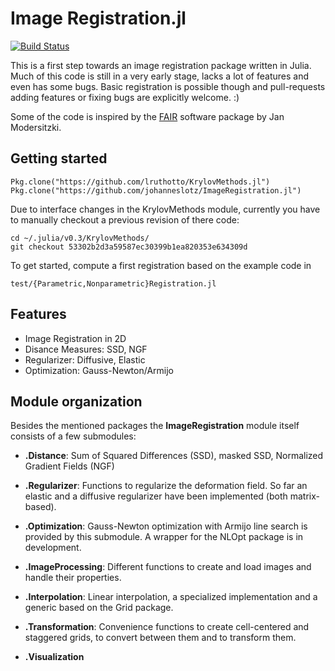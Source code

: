 # Image Registration.jl

[![Build Status](https://magnum.travis-ci.com/FraunhoferMEVIS/ImageRegistration.jl.svg?token=rpbV4sPrj6BdxqGJ84cq)](https://magnum.travis-ci.com/FraunhoferMEVIS/ImageRegistration.jl)


This is a first step towards an image registration package written in Julia. Much of this code is still in a very early stage, lacks a lot of features and even has some bugs. Basic registration is possible though and pull-requests adding features or fixing bugs are explicitly welcome. :)

Some of the code is inspired by the [FAIR](http://www.mic.uni-luebeck.de/de/people/jan-modersitzki/software/fair.html)  software package by Jan Modersitzki.

## Getting started

```
Pkg.clone("https://github.com/lruthotto/KrylovMethods.jl")
Pkg.clone("https://github.com/johanneslotz/ImageRegistration.jl")
```
Due to interface changes in the KrylovMethods module, currently you have to manually checkout a previous revision of there code:

```
cd ~/.julia/v0.3/KrylovMethods/
git checkout 53302b2d3a59587ec30399b1ea820353e634309d
```

To get started, compute a first registration based on the example code in

```
test/{Parametric,Nonparametric}Registration.jl
```

## Features

- Image Registration in 2D
- Disance Measures: SSD, NGF
- Regularizer: Diffusive, Elastic
- Optimization: Gauss-Newton/Armijo

## Module organization

Besides the mentioned packages the **ImageRegistration** module itself consists of a few submodules:

* **.Distance**: Sum of Squared Differences (SSD), masked SSD, Normalized Gradient Fields (NGF)

* **.Regularizer**: Functions to regularize the deformation field. So far an elastic and a diffusive regularizer have been implemented (both matrix-based).

* **.Optimization**: Gauss-Newton optimization with Armijo line search is provided by this submodule. A wrapper for the NLOpt package is in development.

* **.ImageProcessing**: Different functions to create and load images and handle their properties.

* **.Interpolation**: Linear interpolation, a specialized implementation and a generic based on the Grid package.

* **.Transformation**: Convenience functions to create cell-centered and staggered grids, to convert between them and to transform them.

* **.Visualization**

